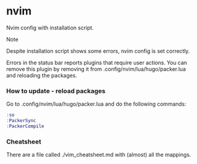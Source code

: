 # nvim

Nvim config with installation script.

> [!NOTE]
> Despite installation script shows some errors,
> nvim config is set correctly.

Errors in the status bar reports plugins that require
user actions. You can remove this plugin by removing it
from .config/nvim/lua/hugo/packer.lua and reloading the
packages.

### How to update - reload packages

Go to .config/nvim/lua/hugo/packer.lua and do the following
commands:

```lua
:so
:PackerSync
:PackerCompile
```

### Cheatsheet

There are a file called ./vim_cheatsheet.md with (almost) all the mappings.
